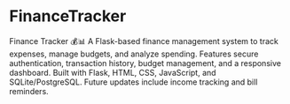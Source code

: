 # FinanceTracker
Finance Tracker 💰📊 A Flask-based finance management system to track expenses, manage budgets, and analyze spending. Features secure authentication, transaction history, budget management, and a responsive dashboard. Built with Flask, HTML, CSS, JavaScript, and SQLite/PostgreSQL. Future updates include income tracking and bill reminders.
